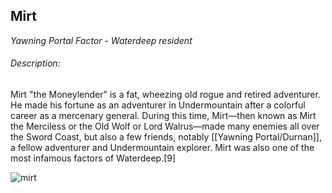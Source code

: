 ## Mirt

_Yawning Portal Factor - Waterdeep resident_

###### Description:
Mirt "the Moneylender" is a fat, wheezing old rogue and retired adventurer. He made his fortune as an adventurer in Undermountain after a colorful career as a mercenary general. During this time, Mirt—then known as Mirt the Merciless or the Old Wolf or Lord Walrus—made many enemies all over the Sword Coast, but also a few friends, notably [[Yawning Portal/Durnan]], a fellow adventurer and Undermountain explorer.
Mirt was also one of the most infamous factors of Waterdeep.[9]

![mirt](../../../attachments/mirt.png)